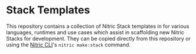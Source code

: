 # Stack Templates

This repository contains a collection of Nitric Stack templates in for various languages, runtimes and use cases which assist in scaffolding new Nitric Stacks for development. They can be copied directly from this repository or using the [Nitric CLI](https://nitric.io/docs/nitric-cli)'s `nitric make:stack` command.